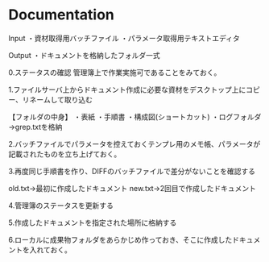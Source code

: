# Documentation

Input
・資材取得用バッチファイル
・パラメータ取得用テキストエディタ

Output
・ドキュメントを格納したフォルダ一式

0.ステータスの確認
管理簿上で作業実施可であることをみておく。

1.ファイルサーバ上からドキュメント作成に必要な資材をデスクトップ上にコピー、リネームして取り込む

【フォルダの中身】
・表紙
・手順書
・構成図(ショートカット)
・ログフォルダ
→grep.txtを格納

2.バッチファイルでパラメータを控えておくテンプレ用のメモ帳、パラメータが記載されたものを立ち上げておく。

3.再度同じ手順書を作り、DIFFのバッチファイルで差分がないことを確認する

old.txt→最初に作成したドキュメント
new.txt→2回目で作成したドキュメント

4.管理簿のステータスを更新する

5.作成したドキュメントを指定された場所に格納する

6.ローカルに成果物フォルダをあらかじめ作っておき、そこに作成したドキュメントを入れておく。
